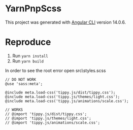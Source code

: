 # YarnPnpScss

This project was generated with [Angular CLI](https://github.com/angular/angular-cli) version 14.0.6.
# Reproduce

1. Run `yarn install`
2. Run `yarn build`

In order to see the root error open src\styles.scss

```
// DO NOT WORK
@use 'sass:meta';

@include meta.load-css('tippy.js/dist/tippy.css');
@include meta.load-css('tippy.js/themes/light.css');
@include meta.load-css('tippy.js/animations/scale.css');

// WORKS
// @import 'tippy.js/dist/tippy.css';
// @import 'tippy.js/themes/light.css';
// @import 'tippy.js/animations/scale.css';
```

